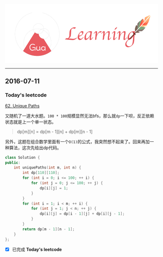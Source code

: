 ![](/background.png)

---


## 2016-07-11

### Today's leetcode

[62. Unique Paths](https://leetcode.com/problems/unique-paths/)

又随机了一道大水题。`100 * 100`规模显然无法bfs，那么就`dp`一下呗，反正依赖状态就是上一个单一状态。

> dp[m][n] = dp[m - 1][n] + dp[m][n - 1]

另外，这题在组合数学里面有一个`O(1)`的公式，我突然想不起来了。回来再加一种算法，这次先给出dp代码。

```cpp
class Solution {
public:
    int uniquePaths(int m, int n) {
        int dp[110][110];
        for (int i = 0; i <= 100; ++ i) {
            for (int j = 0; j <= 100; ++ j) {
                dp[i][j] = 1;
            }
        }
        for (int i = 1; i < m; ++ i) {
            for (int j = 1; j < n; ++ j) {
                dp[i][j] = dp[i - 1][j] + dp[i][j - 1];
            }
        }
        return dp[m - 1][n - 1];
    }
};
```

- [x] 已完成 **Today's leetcode** 
